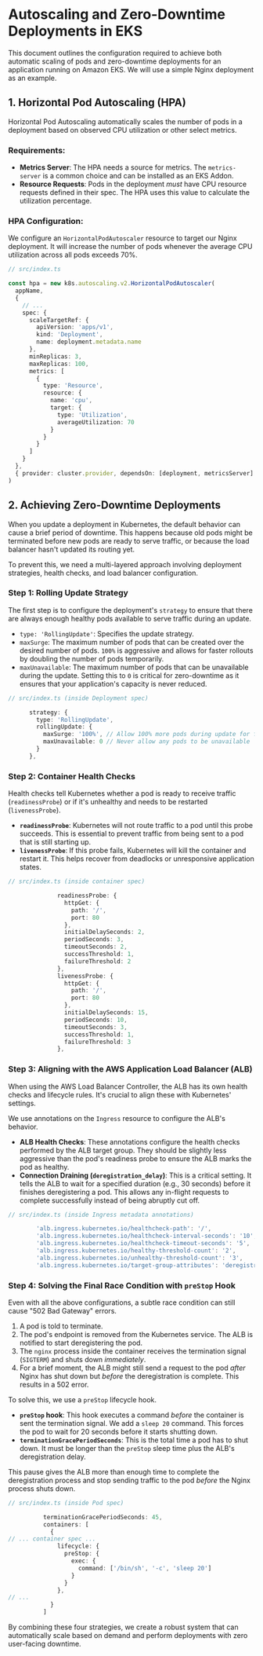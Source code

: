 # Autoscaling and Zero-Downtime Deployments in EKS

This document outlines the configuration required to achieve both automatic scaling of pods and zero-downtime deployments for an application running on Amazon EKS. We will use a simple Nginx deployment as an example.

## 1. Horizontal Pod Autoscaling (HPA)

Horizontal Pod Autoscaling automatically scales the number of pods in a deployment based on observed CPU utilization or other select metrics.

### Requirements:

- **Metrics Server**: The HPA needs a source for metrics. The `metrics-server` is a common choice and can be installed as an EKS Addon.
- **Resource Requests**: Pods in the deployment _must_ have CPU resource requests defined in their spec. The HPA uses this value to calculate the utilization percentage.

### HPA Configuration:

We configure an `HorizontalPodAutoscaler` resource to target our Nginx deployment. It will increase the number of pods whenever the average CPU utilization across all pods exceeds 70%.

```typescript
// src/index.ts

const hpa = new k8s.autoscaling.v2.HorizontalPodAutoscaler(
  appName,
  {
    // ...
    spec: {
      scaleTargetRef: {
        apiVersion: 'apps/v1',
        kind: 'Deployment',
        name: deployment.metadata.name
      },
      minReplicas: 3,
      maxReplicas: 100,
      metrics: [
        {
          type: 'Resource',
          resource: {
            name: 'cpu',
            target: {
              type: 'Utilization',
              averageUtilization: 70
            }
          }
        }
      ]
    }
  },
  { provider: cluster.provider, dependsOn: [deployment, metricsServer] }
)
```

## 2. Achieving Zero-Downtime Deployments

When you update a deployment in Kubernetes, the default behavior can cause a brief period of downtime. This happens because old pods might be terminated before new pods are ready to serve traffic, or because the load balancer hasn't updated its routing yet.

To prevent this, we need a multi-layered approach involving deployment strategies, health checks, and load balancer configuration.

### Step 1: Rolling Update Strategy

The first step is to configure the deployment's `strategy` to ensure that there are always enough healthy pods available to serve traffic during an update.

- `type: 'RollingUpdate'`: Specifies the update strategy.
- `maxSurge`: The maximum number of pods that can be created over the desired number of pods. `100%` is aggressive and allows for faster rollouts by doubling the number of pods temporarily.
- `maxUnavailable`: The maximum number of pods that can be unavailable during the update. Setting this to `0` is critical for zero-downtime as it ensures that your application's capacity is never reduced.

```typescript
// src/index.ts (inside Deployment spec)

      strategy: {
        type: 'RollingUpdate',
        rollingUpdate: {
          maxSurge: '100%', // Allow 100% more pods during update for faster rollouts
          maxUnavailable: 0 // Never allow any pods to be unavailable
        }
      },
```

### Step 2: Container Health Checks

Health checks tell Kubernetes whether a pod is ready to receive traffic (`readinessProbe`) or if it's unhealthy and needs to be restarted (`livenessProbe`).

- **`readinessProbe`**: Kubernetes will not route traffic to a pod until this probe succeeds. This is essential to prevent traffic from being sent to a pod that is still starting up.
- **`livenessProbe`**: If this probe fails, Kubernetes will kill the container and restart it. This helps recover from deadlocks or unresponsive application states.

```typescript
// src/index.ts (inside container spec)

              readinessProbe: {
                httpGet: {
                  path: '/',
                  port: 80
                },
                initialDelaySeconds: 2,
                periodSeconds: 3,
                timeoutSeconds: 2,
                successThreshold: 1,
                failureThreshold: 2
              },
              livenessProbe: {
                httpGet: {
                  path: '/',
                  port: 80
                },
                initialDelaySeconds: 15,
                periodSeconds: 10,
                timeoutSeconds: 3,
                successThreshold: 1,
                failureThreshold: 3
              },
```

### Step 3: Aligning with the AWS Application Load Balancer (ALB)

When using the AWS Load Balancer Controller, the ALB has its own health checks and lifecycle rules. It's crucial to align these with Kubernetes' settings.

We use annotations on the `Ingress` resource to configure the ALB's behavior.

- **ALB Health Checks**: These annotations configure the health checks performed by the ALB target group. They should be slightly less aggressive than the pod's readiness probe to ensure the ALB marks the pod as healthy.
- **Connection Draining (`deregistration_delay`)**: This is a critical setting. It tells the ALB to wait for a specified duration (e.g., 30 seconds) before it finishes deregistering a pod. This allows any in-flight requests to complete successfully instead of being abruptly cut off.

```typescript
// src/index.ts (inside Ingress metadata annotations)

        'alb.ingress.kubernetes.io/healthcheck-path': '/',
        'alb.ingress.kubernetes.io/healthcheck-interval-seconds': '10',
        'alb.ingress.kubernetes.io/healthcheck-timeout-seconds': '5',
        'alb.ingress.kubernetes.io/healthy-threshold-count': '2',
        'alb.ingress.kubernetes.io/unhealthy-threshold-count': '3',
        'alb.ingress.kubernetes.io/target-group-attributes': 'deregistration_delay.timeout_seconds=30'
```

### Step 4: Solving the Final Race Condition with `preStop` Hook

Even with all the above configurations, a subtle race condition can still cause "502 Bad Gateway" errors.

1.  A pod is told to terminate.
2.  The pod's endpoint is removed from the Kubernetes service. The ALB is notified to start deregistering the pod.
3.  The `nginx` process inside the container receives the termination signal (`SIGTERM`) and shuts down _immediately_.
4.  For a brief moment, the ALB might still send a request to the pod _after_ Nginx has shut down but _before_ the deregistration is complete. This results in a 502 error.

To solve this, we use a `preStop` lifecycle hook.

- **`preStop` hook**: This hook executes a command _before_ the container is sent the termination signal. We add a `sleep 20` command. This forces the pod to wait for 20 seconds before it starts shutting down.
- **`terminationGracePeriodSeconds`**: This is the total time a pod has to shut down. It must be longer than the `preStop` sleep time plus the ALB's deregistration delay.

This pause gives the ALB more than enough time to complete the deregistration process and stop sending traffic to the pod _before_ the Nginx process shuts down.

```typescript
// src/index.ts (inside Pod spec)

          terminationGracePeriodSeconds: 45,
          containers: [
            {
// ... container spec ...
              lifecycle: {
                preStop: {
                  exec: {
                    command: ['/bin/sh', '-c', 'sleep 20']
                  }
                }
              },
// ...
            }
          ]
```

By combining these four strategies, we create a robust system that can automatically scale based on demand and perform deployments with zero user-facing downtime.
